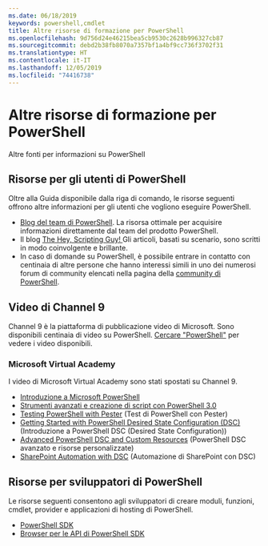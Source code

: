 ```yaml
---
ms.date: 06/18/2019
keywords: powershell,cmdlet
title: Altre risorse di formazione per PowerShell
ms.openlocfilehash: 9d756d24e46215bea5cb9530c2628b996327cb87
ms.sourcegitcommit: debd2b38fb8070a7357bf1a4bf9cc736f3702f31
ms.translationtype: HT
ms.contentlocale: it-IT
ms.lasthandoff: 12/05/2019
ms.locfileid: "74416738"
---
```

# <a name="more-powershell-learning"></a>Altre risorse di formazione per PowerShell

Altre fonti per informazioni su PowerShell

## <a name="resources-for-powershell-users"></a>Risorse per gli utenti di PowerShell

Oltre alla Guida disponibile dalla riga di comando, le risorse seguenti offrono altre informazioni per gli utenti che vogliono eseguire PowerShell.

- [Blog del team di PowerShell](https://devblogs.microsoft.com/powershell/). La risorsa ottimale per acquisire informazioni direttamente dal team del prodotto PowerShell.
- Il blog [The Hey, Scripting Guy! ](https://devblogs.microsoft.com/scripting/)Gli articoli, basati su scenario, sono scritti in modo coinvolgente e brillante.
- In caso di domande su PowerShell, è possibile entrare in contatto con centinaia di altre persone che hanno interessi simili in uno dei numerosi forum di community elencati nella pagina della [community di PowerShell](/powershell/#pivot=main&panel=community).

## <a name="channel-9-videos"></a>Video di Channel 9

Channel 9 è la piattaforma di pubblicazione video di Microsoft. Sono disponibili centinaia di video su PowerShell. [Cercare "PowerShell"](https://channel9.msdn.com/Search?term=PowerShell&sortBy=top-rated) per vedere i video disponibili.

### <a name="microsoft-virtual-academy"></a>Microsoft Virtual Academy

I video di Microsoft Virtual Academy sono stati spostati su Channel 9.

- [Introduzione a Microsoft PowerShell](https://channel9.msdn.com/Series/Getting-Started-with-Microsoft-PowerShell)
- [Strumenti avanzati e creazione di script con PowerShell 3.0](https://channel9.msdn.com/Series/Advanced-Tools-and-Scripting-with-PowerShell-3.0-Jump-Start)
- [Testing PowerShell with Pester](https://channel9.msdn.com/Series/Testing-PowerShell-with-Pester) (Test di PowerShell con Pester)
- [Getting Started with PowerShell Desired State Configuration (DSC)](https://channel9.msdn.com/Series/Getting-Started-with-PowerShell-DSC) (Introduzione a PowerShell DSC (Desired State Configuration))
- [Advanced PowerShell DSC and Custom Resources](https://channel9.msdn.com/Series/Advanced-PowerShell-DSC-and-Custom-Resources) (PowerShell DSC avanzato e risorse personalizzate)
- [SharePoint Automation with DSC](https://channel9.msdn.com/Series/SharePoint-Automation-with-DSC) (Automazione di SharePoint con DSC)

## <a name="resources-for-powershell-developers"></a>Risorse per sviluppatori di PowerShell

Le risorse seguenti consentono agli sviluppatori di creare moduli, funzioni, cmdlet, provider e applicazioni di hosting di PowerShell.

- [PowerShell SDK](/powershell/scripting/developer/windows-powershell)
- [Browser per le API di PowerShell SDK](/dotnet/api/system.management.automation)
